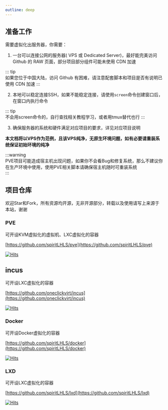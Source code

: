 ```yaml
---
outline: deep
---
```


## 准备工作  

需要虚拟化出服务器，你需要：

1. 一台可以连接公网的服务器( VPS 或 Dedicated Server)，最好能完美访问 Github 的 RAW 页面，部分项目部分组件可能未使用 CDN 加速

::: tip  
如果您位于中国大陆，访问 Github 有困难，请注意配套脚本和项目是否有说明已使用 CDN 加速
:::

2. 本地可以稳定连接SSH，如果不能稳定连接，请使用```screen```命令创建窗口后，在窗口内执行命令

::: tip  
不会用screen命令的，自行查找相关教程学习，或者用tmux替代也行
:::

3. 确保服务器的系统和硬件满足对应项目的要求，详见对应项目说明

**本文档将以VPS作为范例，且该VPS纯净，无原生环境问题，如有必要请重装系统保证初始环境的纯净**  

:::warning  
PVE项目可能造成宿主机出现问题，如果你不会看Bug和修复系统，那么不建议你在生产环境中使用，使用PVE相关脚本请确保宿主机随时可重装系统  
:::  

## 项目仓库

欢迎Star和Fork，所有资源均开源，无非开源部分，转载以及使用请写上来源于本站，谢谢

### PVE

可开设KVM虚拟化的虚拟机、LXC虚拟化的容器

[https://github.com/spiritLHLS/pve](https://github.com/spiritLHLS/pve)

[![Hits](https://hits.seeyoufarm.com/api/count/incr/badge.svg?url=https%3A%2F%2Fgithub.com%2FspiritLHLS%2Fpve&count_bg=%2379C83D&title_bg=%23555555&icon=&icon_color=%23E7E7E7&title=hits&edge_flat=false)](https://hits.seeyoufarm.com)

## incus

可开设LXC虚拟化的容器

[https://github.com/oneclickvirt/incus](https://github.com/oneclickvirt/incus)

[![Hits](https://hits.seeyoufarm.com/api/count/incr/badge.svg?url=https%3A%2F%2Fgithub.com%2Foneclickvirt%2Fincus&count_bg=%2379C83D&title_bg=%23555555&icon=&icon_color=%23E7E7E7&title=hits&edge_flat=false)](https://hits.seeyoufarm.com)

### Docker

可开设Docker虚拟化的容器

[https://github.com/spiritLHLS/docker](https://github.com/spiritLHLS/docker)

[![Hits](https://hits.seeyoufarm.com/api/count/incr/badge.svg?url=https%3A%2F%2Fgithub.com%2FspiritLHLS%2Fdocker&count_bg=%2379C83D&title_bg=%23555555&icon=&icon_color=%23E7E7E7&title=hits&edge_flat=false)](https://hits.seeyoufarm.com)

### LXD

可开设LXC虚拟化的容器

[https://github.com/spiritLHLS/lxd](https://github.com/spiritLHLS/lxd)

[![Hits](https://hits.seeyoufarm.com/api/count/incr/badge.svg?url=https%3A%2F%2Fgithub.com%2FspiritLHLS%2Flxd&count_bg=%2379C83D&title_bg=%23555555&icon=&icon_color=%23E7E7E7&title=hits&edge_flat=false)](https://hits.seeyoufarm.com)


<br/>
<br/>